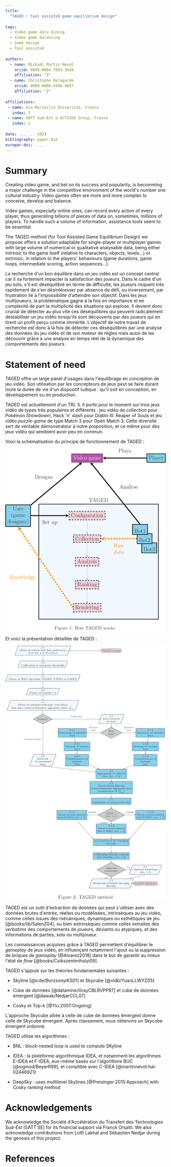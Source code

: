 ```yaml
---
title: 
  "TAGED : tool assisted game equilibrium design"

tags:
  - Video game data mining
  - Video game balancing
  - Game design
  - Tool assisted

authors:
  - name: Mickaël Martin Nevot
    orcid: 0009-0004-7893-3449
    affiliation: "1"
  - name: Christophe Delagarde
    orcid: 0009-0006-4498-9887
    affiliation: "2"

affiliations:
 - name: Aix-Marseille Université, France
   index: 1
 - name: SATT Sud-Est & ACTIVUS Group, France
   index: 2

date: ... ... 2023
bibliography: paper.bib
europar-doi: ...
---
```


# Summary

Creating video game, and bet on its success and popularity, is becomming a major challenge in the competitive environment of the world's number one cultural industry. Video games often are more and more complex to conceive, develop and balance.

Video games, especially online ones, can record every action of every player, thus generating billions of pieces of data on, sometimes, millions of players. To handle such a volume of information, assistance tools seem to be essential.

The TAGED method (for Tool Assisted Game Equilibrium Design) we propose offers a solution adaptable for single-player or multiplayer games with large volume of numerical or qualitative analysable data, being either intrinsic to the game itself (relative to characters, objects, levels...) or extrinsic, in relation to the players' behaviours (game durations, game loops, intermediate scoring, action sequences...).

La recherche d'un bon équilibre dans un jeu vidéo est un concept central car il va fortement impacter la satisfaction des joueurs. Dans le cadre d'un jeu solo, s'il est déséquilibré en terme de difficulté, les joueurs risquent très rapidement de s'en désintéresser par absence de défi, ou inversement, par frustration lié à l'impossibilité d'atteindre son objectif. Dans les jeux multijoueurs, la problématique gagne à la fois en importance et en complexité de part la multiplicité des situations qui explose. Il devient donc crucial de détecter au plus vite ces déséquilibres qui peuvent radicalement déstabiliser un jeu vidéo lorsqu'ils sont découverts par des joueurs qui en tirent un profit perçu comme immérité. L'objectif de notre travail de recherche est donc à la fois de détecter ces déséquilibres par une analyse des données du jeu vidéo et de son moteur de règles mais aussi de les découvrir grâce à une analyse en temps réel de la dynamique des comportements des joueurs.

# Statement of need

TAGED offre un large panel d'usages dans l'équilibrage en conception de jeu vidéo. Son utilisation par les concepteurs de jeux peut se faire durant toute la durée de vie d'un dispositif ludique : qu'il soit en conception, en développement ou en production.

TAGED est actuellement d'un TRL 5. Il porte pour le moment sur trois jeux vidéo de types très populaires et différents : jeu vidéo de collection pour Pokémon Showdown!, Hack 'n' slash pour Diablo III: Reaper of Souls et jeu vidéo *puzzle-game* de type Match 3 pour Open Match 3. Cette diversité sert de véritable démonstrateur à notre proposition, et ce même pour des jeux vidéo qui semblent avoir peu en commun.

Voici la schématisation du principe de fonctionnement de TAGED :
<!--- 
<p align="center">
	<img src="how-taged-works.png" alt="Principe de fonctionnement de TAGED" width="800">
</p>
 --->
 
![Principe de fonctionnement de TAGED](how-taged-works.png)

Et voici la présentation détaillée de TAGED :
<!--- 
<p align="center">
	<img src="taged-method.png" alt="Principe de fonctionnement de TAGED" width="800">
</p>
 --->
 
![Présentation détaillée de TAGED](taged-method.png)

TAGED est un outil d'extraction de données qui peut s'utiliser avec des données brutes d'entrée, réelles ou modélisées, intrinsèques au jeu vidéo, comme celles issues des mécaniques, dynamiques ou esthétiques de jeu [@books/lib/SalenZ04], ou bien extrinsèques comme celles extraites des *verbatims* des comportements de joueurs, déviants ou atypiques, et des informations de parties, solo ou multijoueur.

Les connaissances acquises grâce à TAGED permettent d'équilibrer le *gameplay* de jeux vidéo, en influençant notamment l'ajout ou la suppression de briques de *gameplay* [@Alvarez2018] dans le but de garantir au mieux l'état de *flow* [@books/Csikszentmihalyi09].

TAGED s'appuie sur les théories fondamentales suivantes :

- Skyline [@icde/BorzsonyiKS01] et Skycube [@vldb/YuanLLWYZ05]

- Cube de données [@datamine/GrayCBLRVPP97] et cube de données émergent [@dawak/NedjarCCL07]

- Cosky et Top-*k* [@Yiu:2007:Ongoing]

L'approche Skycube alliée à celle de cube de données émergent donne celle de Skycube émergent. Après classement, nous obtenons un Skycube émergent ordonné.

TAGED utilise les algorithmes :

- BNL : block-nested loop is used to compute SKyline

- IDEA : la plateforme algorithmique IDEA, et notamment les algorithmes E-IDEA et F-IDEA, eux-même basés sur l'algorithme BUC [@sigmod/BeyerR99], et comptible avec C-IDEA [@martinnevot:hal-02446921]

- DeepSky : uses multilevel Skylines [@Preisinger:2015:Approach] with Cosky ranking method

# Acknowledgements

We acknowledge the Société d'Accélération du Transfert des Technologies Sud-Est (SATT SE) for its financial support via Franck Orsatti. We also acknowledge contributions from Lotfi Lakhal and Sébastien Nedjar during the genesis of this project.

# References
